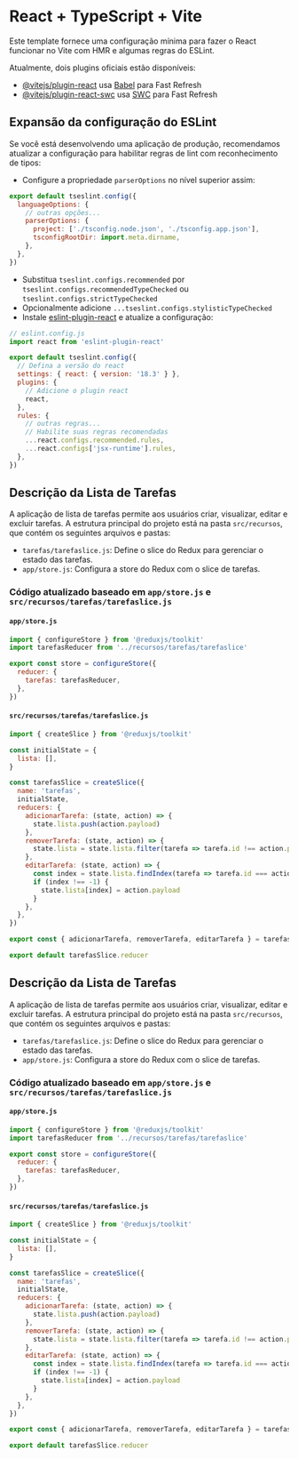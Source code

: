 # React + TypeScript + Vite

Este template fornece uma configuração mínima para fazer o React funcionar no Vite com HMR e algumas regras do ESLint.

Atualmente, dois plugins oficiais estão disponíveis:

- [@vitejs/plugin-react](https://github.com/vitejs/vite-plugin-react/blob/main/packages/plugin-react/README.md) usa [Babel](https://babeljs.io/) para Fast Refresh
- [@vitejs/plugin-react-swc](https://github.com/vitejs/vite-plugin-react-swc) usa [SWC](https://swc.rs/) para Fast Refresh

## Expansão da configuração do ESLint

Se você está desenvolvendo uma aplicação de produção, recomendamos atualizar a configuração para habilitar regras de lint com reconhecimento de tipos:

- Configure a propriedade `parserOptions` no nível superior assim:

```js
export default tseslint.config({
  languageOptions: {
    // outras opções...
    parserOptions: {
      project: ['./tsconfig.node.json', './tsconfig.app.json'],
      tsconfigRootDir: import.meta.dirname,
    },
  },
})
```

- Substitua `tseslint.configs.recommended` por `tseslint.configs.recommendedTypeChecked` ou `tseslint.configs.strictTypeChecked`
- Opcionalmente adicione `...tseslint.configs.stylisticTypeChecked`
- Instale [eslint-plugin-react](https://github.com/jsx-eslint/eslint-plugin-react) e atualize a configuração:

```js
// eslint.config.js
import react from 'eslint-plugin-react'

export default tseslint.config({
  // Defina a versão do react
  settings: { react: { version: '18.3' } },
  plugins: {
    // Adicione o plugin react
    react,
  },
  rules: {
    // outras regras...
    // Habilite suas regras recomendadas
    ...react.configs.recommended.rules,
    ...react.configs['jsx-runtime'].rules,
  },
})
```

## Descrição da Lista de Tarefas

A aplicação de lista de tarefas permite aos usuários criar, visualizar, editar e excluir tarefas. A estrutura principal do projeto está na pasta `src/recursos`, que contém os seguintes arquivos e pastas:

- `tarefas/tarefaslice.js`: Define o slice do Redux para gerenciar o estado das tarefas.
- `app/store.js`: Configura a store do Redux com o slice de tarefas.

### Código atualizado baseado em `app/store.js` e `src/recursos/tarefas/tarefaslice.js`

#### `app/store.js`

```js
import { configureStore } from '@reduxjs/toolkit'
import tarefasReducer from '../recursos/tarefas/tarefaslice'

export const store = configureStore({
  reducer: {
    tarefas: tarefasReducer,
  },
})
```

#### `src/recursos/tarefas/tarefaslice.js`

```js
import { createSlice } from '@reduxjs/toolkit'

const initialState = {
  lista: [],
}

const tarefasSlice = createSlice({
  name: 'tarefas',
  initialState,
  reducers: {
    adicionarTarefa: (state, action) => {
      state.lista.push(action.payload)
    },
    removerTarefa: (state, action) => {
      state.lista = state.lista.filter(tarefa => tarefa.id !== action.payload)
    },
    editarTarefa: (state, action) => {
      const index = state.lista.findIndex(tarefa => tarefa.id === action.payload.id)
      if (index !== -1) {
        state.lista[index] = action.payload
      }
    },
  },
})

export const { adicionarTarefa, removerTarefa, editarTarefa } = tarefasSlice.actions

export default tarefasSlice.reducer
```

## Descrição da Lista de Tarefas

A aplicação de lista de tarefas permite aos usuários criar, visualizar, editar e excluir tarefas. A estrutura principal do projeto está na pasta `src/recursos`, que contém os seguintes arquivos e pastas:

- `tarefas/tarefaslice.js`: Define o slice do Redux para gerenciar o estado das tarefas.
- `app/store.js`: Configura a store do Redux com o slice de tarefas.

### Código atualizado baseado em `app/store.js` e `src/recursos/tarefas/tarefaslice.js`

#### `app/store.js`

```js
import { configureStore } from '@reduxjs/toolkit'
import tarefasReducer from '../recursos/tarefas/tarefaslice'

export const store = configureStore({
  reducer: {
    tarefas: tarefasReducer,
  },
})
```

#### `src/recursos/tarefas/tarefaslice.js`

```js
import { createSlice } from '@reduxjs/toolkit'

const initialState = {
  lista: [],
}

const tarefasSlice = createSlice({
  name: 'tarefas',
  initialState,
  reducers: {
    adicionarTarefa: (state, action) => {
      state.lista.push(action.payload)
    },
    removerTarefa: (state, action) => {
      state.lista = state.lista.filter(tarefa => tarefa.id !== action.payload)
    },
    editarTarefa: (state, action) => {
      const index = state.lista.findIndex(tarefa => tarefa.id === action.payload.id)
      if (index !== -1) {
        state.lista[index] = action.payload
      }
    },
  },
})

export const { adicionarTarefa, removerTarefa, editarTarefa } = tarefasSlice.actions

export default tarefasSlice.reducer
```